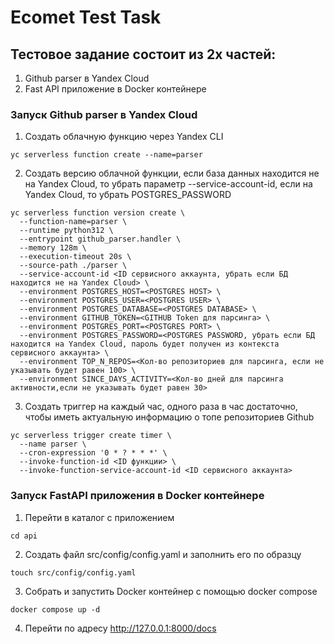 # Ecomet Test Task

## Тестовое задание состоит из 2х частей:
  1. Github parser в Yandex Cloud
  2. Fast API приложение в Docker контейнере

### Запуск Github parser в Yandex Cloud

1. Создать облачную функцию через Yandex CLI
```console
yc serverless function create --name=parser
```

2. Создать версию облачной функции, если база данных находится не на Yandex Cloud, то убрать параметр --service-account-id, если на Yandex Cloud, то убрать POSTGRES_PASSWORD
```console
yc serverless function version create \
  --function-name=parser \
  --runtime python312 \
  --entrypoint github_parser.handler \
  --memory 128m \
  --execution-timeout 20s \
  --source-path ./parser \
  --service-account-id <ID сервисного аккаунта, убрать если БД находится не на Yandex Cloud> \
  --environment POSTGRES_HOST=<POSTGRES HOST> \
  --environment POSTGRES_USER=<POSTGRES USER> \
  --environment POSTGRES_DATABASE=<POSTGRES DATABASE> \
  --environment GITHUB_TOKEN=<GITHUB Token для парсинга> \
  --environment POSTGRES_PORT=<POSTGRES PORT> \
  --environment POSTGRES_PASSWORD=<POSTGRES PASSWORD, убрать если БД находится на Yandex Cloud, пароль будет получен из контекста сервисного аккаунта> \
  --environment TOP_N_REPOS=<Кол-во репозиториев для парсинга, если не указывать будет равен 100> \
  --environment SINCE_DAYS_ACTIVITY=<Кол-во дней для парсинга активности,если не указывать будет равен 30>
```

3. Создать триггер на каждый час, одного раза в час достаточно, чтобы иметь актуальную информацию о топе репозиториев Github
```console
yc serverless trigger create timer \
  --name parser \
  --cron-expression '0 * ? * * *' \
  --invoke-function-id <ID функции> \
  --invoke-function-service-account-id <ID сервисного аккаунта>
```

### Запуск FastAPI  приложения в Docker контейнере

1. Перейти в каталог с приложением
```console
cd api
```
2. Создать файл src/config/config.yaml и заполнить его по образцу
```console
touch src/config/config.yaml
```
3. Собрать и запустить Docker контейнер с помощью docker compose
```console
docker compose up -d
```
4. Перейти по адресу http://127.0.0.1:8000/docs









   